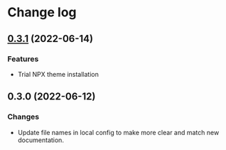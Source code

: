 # Change log

## [0.3.1](https://github.com/vuejs/core/compare/v0.3.1...v0.3.0) (2022-06-14)

### Features
- Trial NPX theme installation

## 0.3.0 (2022-06-12)

### Changes
- Update file names in local config to make more clear and match new documentation.